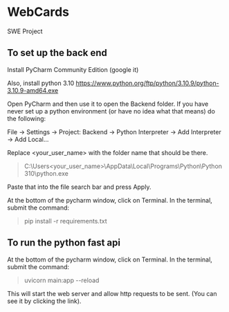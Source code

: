 # WebCards
SWE Project

## To set up the back end
Install PyCharm Community Edition (google it)

Also, install python 3.10 https://www.python.org/ftp/python/3.10.9/python-3.10.9-amd64.exe

Open PyCharm and then use it to open the Backend folder.
If you have never set up a python environment (or have no idea what that means) do the following:

File -> Settings -> Project: Backend -> Python Interpreter -> Add Interpreter -> Add Local...

Replace <your_user_name> with the folder name that should be there. 
> C:\Users\<your_user_name>\AppData\Local\Programs\Python\Python310\python.exe

Paste that into the file search bar and press Apply.

At the bottom of the pycharm window, click on Terminal. In the terminal, submit the command:
>pip install -r requirements.txt


## To run the python fast api
At the bottom of the pycharm window, click on Terminal. In the terminal, submit the command:
>uvicorn main:app --reload

This will start the web server and allow http requests to be sent. (You can see it by clicking the link).
